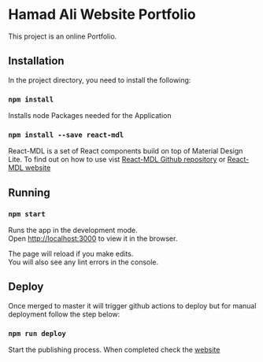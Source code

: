 # Hamad Ali Website Portfolio

This project is an online Portfolio.

## Installation

In the project directory, you need to install the following:<br>

### `npm install`

Installs node Packages needed for the Application<br>

### `npm install --save react-mdl`

React-MDL is a set of React components build on top of Material Design Lite. To find out on how to use vist [React-MDL Github repository](https://github.com/tleunen/react-mdl) or [React-MDL website](https://tleunen.github.io/react-mdl/)<br>

## Running

### `npm start`

Runs the app in the development mode.<br>
Open [http://localhost:3000](http://localhost:3000) to view it in the browser.<br>

The page will reload if you make edits.<br>
You will also see any lint errors in the console.

## Deploy

Once merged to master it will trigger github actions to deploy but for manual deployment follow the step below: 

### `npm run deploy`

Start the publishing process. When completed check the [website](https://hamadali248.github.io/portfolio/) 

